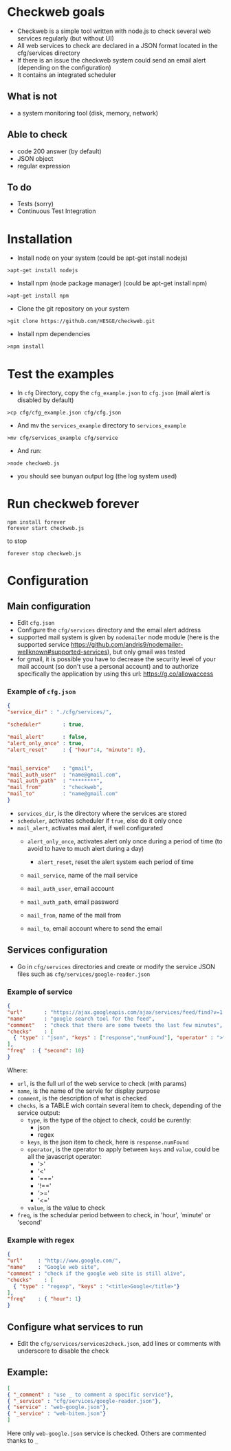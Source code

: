 

# Checkweb goals

* Checkweb is a simple tool written with node.js to check several web services regularly (but without UI)
* All web services to check are declared in a JSON format located in the cfg/services directory
* If there is an issue the checkweb system could send an email alert (depending on the configuration)
* It contains an integrated scheduler

## What is not

* a system monitoring tool (disk, memory, network)

## Able to check

* code 200 answer (by default)
* JSON object
* regular expression

## To do

* Tests (sorry)
* Continuous Test Integration

# Installation

* Install node on your system (could be apt-get install nodejs)

```
>apt-get install nodejs
```

* Install npm (node package manager) (could be apt-get install npm)

```
>apt-get install npm
```
* Clone the git repository on your system

```
>git clone https://github.com/HESGE/checkweb.git
```
* Install npm dependencies

```
>npm install
```


# Test the examples

* In ```cfg``` Directory, copy the ```cfg_example.json``` to ```cfg.json``` (mail alert is disabled by default)

```
>cp cfg/cfg_example.json cfg/cfg.json
```

* And mv the ```services_example``` directory to
```services_example```

```
>mv cfg/services_example cfg/service

```

* And run:

```
>node checkweb.js

```

* you should see bunyan output log (the log system used)

# Run checkweb forever

```
npm install forever
forever start checkweb.js
```
to stop

```forever stop checkweb.js ```

# Configuration

## Main configuration

* Edit ```cfg.json```
* Configure the ```cfg/services``` directory and the email alert address
* supported mail system is given by ```nodemailer``` node module (here is the supported service https://github.com/andris9/nodemailer-wellknown#supported-services), but only gmail was tested
 * for gmail, it is possible you have to decrease the security level of your mail account (so don't use a personal account) and to authorize specifically the application by using this url:  https://g.co/allowaccess

### Example of ```cfg.json```

```json
{
"service_dir" : "./cfg/services/",

"scheduler"       : true,

"mail_alert"      : false,
"alert_only_once" : true,
"alert_reset"     : { "hour":4, "minute": 0},


"mail_service"    : "gmail",
"mail_auth_user"  : "name@gmail.com",
"mail_auth_path"  : "********",
"mail_from"       : "checkweb",
"mail_to"         : "name@gmail.com"
}
```

* ```services_dir```, is the directory where the services are stored
* ```scheduler```, activates scheduler if ```true```, else do it only once
* ```mail_alert```, activates mail alert, if well configurated
   * ```alert_only_once```, activates alert only once during a period of time (to avoid to have to much alert during a day)
      * ```alert_reset```, reset the alert system each period of time

   * ```mail_service```, name of the mail service
   * ```mail_auth_user```, email account
   * ```mail_auth_path```, email password
   * ```mail_from```, name of the mail from
   * ```mail_to```, email account where to send the email

## Services configuration

* Go in ```cfg/services``` directories and create or modify the service JSON files such as ```cfg/services/google-reader.json```

### Example of service

```json
{
"url"       : "https://ajax.googleapis.com/ajax/services/feed/find?v=1.0&q=Official%20Google%20Blogs%27",
"name"      : "google search tool for the feed",
"comment"   : "check that there are some tweets the last few minutes",
"checks"    : [
  { "type" : "json", "keys" : ["response","numFound"], "operator" : ">", "value" : 0 }
],
"freq"  : { "second": 10}
}
```

Where:
* ```url```, is the full url of the web service to check (with params)
* ```name```, is the name of the servie for display purpose
* ```comment```, is the description of what is checked
* ```checks```, is a TABLE wich contain several item to check, depending of the service output:
   * ```type```, is the type of the object to check, could be curently:
      * json
      * regex
   * ```keys```, is the json item to check, here is ```response.numFound```
   * ```operator```, is the operator to apply between ```keys``` and ```value```, could be all the javascript operator:
      * '>'
      * '<'
      * '==='
      * '!=='
      * '>='
      * '<='
   * ```value```, is the value to check
* ```freq```, is the schedular period between to check, in 'hour', 'minute' or 'second'

### Example with regex

```json
{
"url"     : "http://www.google.com/",
"name"    : "Google web site",
"comment" : "check if the google web site is still alive",
"checks"    : [
  { "type" : "regexp", "keys" : "<title>Google</title>"}
],
"freq"    : { "hour": 1}
}
```

## Configure what services to run

* Edit the ```cfg/services/services2check.json```, add lines or comments with underscore to disable the check

## Example:

```json
[
{ "_comment" : "use _ to comment a specific service"},
{ "_service" : "cfg/services/google-reader.json"},
{ "service" : "web-google.json"},
{ "_service" : "web-bitem.json"}
]
```
Here only ```web-google.json``` service is checked. Others are commented thanks to ```_```
